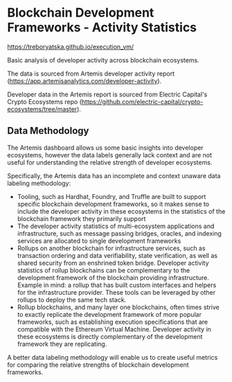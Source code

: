 # Blockchain Development Frameworks - Activity Statistics

https://treboryatska.github.io/execution_vm/

Basic analysis of developer activity across blockchain ecosystems. 

The data is sourced from Artemis developer activity report (https://app.artemisanalytics.com/developer-activity). 

Developer data in the Artemis report is sourced from Electric Capital's Crypto Ecosystems repo (https://github.com/electric-capital/crypto-ecosystems/tree/master).

## Data Methodology
The Artemis dashboard allows us some basic insights into developer ecosystems, however the data labels generally lack context and are not useful for understanding the relative strength of developer ecosystems. 

Specifically, the Artemis data has an incomplete and context unaware data labeling methodology:
- Tooling, such as Hardhat, Foundry, and Truffle are built to support specific blockchain development frameworks, so it makes sense to include the developer activity in these ecosystems in the statistics of the blockchain framework they primarily support
- The developer activity statistics of multi-ecosystem applications and infrastructure, such as message passing bridges, oracles, and indexing services are allocated to single development frameworks
- Rollups on another blockchain for infrastructure services, such as transaction ordering and data verifiability, state verification, as well as shared security from an enshrined token bridge. Developer activity statistics of rollup blockchains can be complementary to the development framework of the blockchain providing infrastructure. Example in mind: a rollup that has built custom interfaces and helpers for the infrastructure provider. These tools can be leveraged by other rollups to deploy the same tech stack. 
- Rollup blockchains, and many layer one blockchains, often times strive to exactly replicate the development framework of more popular frameworks, such as establishing execution specifications that are compatible with the Ethereum Virtual Machine. Developer activity in these ecosystems is directly complementary of the development framework they are replicating. 

A better data labeling methodology will enable us to create useful metrics for comparing the relative strengths of blockchain development frameworks. 
